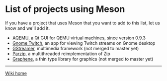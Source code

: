 # List of projects using Meson 

If you have a project that uses Meson that you want to add to this list, let us know and we'll add it.

 - [AQEMU](https://github.com/tobimensch/aqemu), a Qt GUI for QEMU virtual machines, since version 0.9.3
 - [Gnome Twitch](https://github.com/Ippytraxx/gnome-twitch), an app for viewing Twitch streams on Gnome desktop
 - [GStreamer](https://github.com/centricular/gstreamer), multimedia framework (not merged to master yet)
 - [Parzip](https://github.com/jpakkane/parzip), a multithreaded reimplementation of Zip 
 - [Graphene](http://ebassi.github.io/graphene/), a thin type library for graphics (not merged to master yet)

----

[Wiki home](Home)